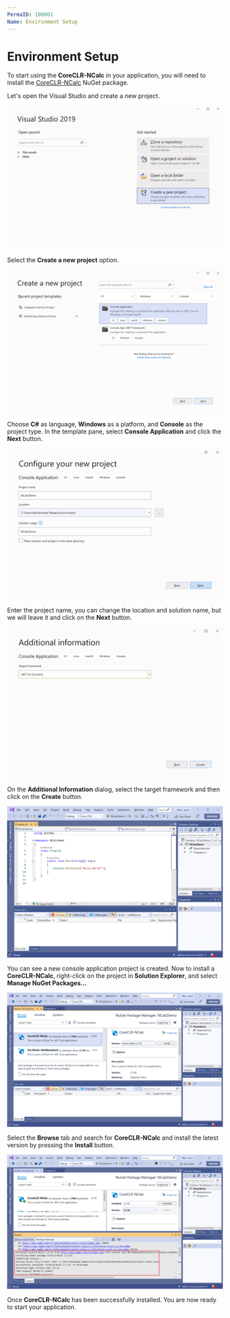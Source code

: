 ```yaml
---
PermaID: 100001
Name: Environment Setup
---
```


# Environment Setup

To start using the **CoreCLR-NCalc** in your application, you will need to install the [CoreCLR-NCalc](https://www.nuget.org/packages/CoreCLR-NCalc) NuGet package.

Let's open the Visual Studio and create a new project.

<img src="images/setup-1.png" alt="Create a new project">

Select the **Create a new project** option.

<img src="images/setup-2.png" alt="Select Console Application template">

Choose **C#** as language, **Windows** as a platform, and **Console** as the project type. In the template pane, select **Console Application** and click the **Next** button.

<img src="images/setup-3.png" alt="Configure your new project">

Enter the project name, you can change the location and solution name, but we will leave it and click on the **Next** button.  

<img src="images/setup-4.png" alt="Additional Information">

On the **Additional Information** dialog, select the target framework and then click on the **Create** button.  

<img src="images/setup-5.png" alt="Console Application created">

You can see a new console application project is created. Now to install a **CoreCLR-NCalc**, right-click on the project in **Solution Explorer**, and select **Manage NuGet Packages...**

<img src="images/setup-6.png" alt="Install CoreCLR-NCalc">

Select the **Browse** tab and search for **CoreCLR-NCalc** and install the latest version by pressing the **Install** button. 

<img src="images/setup-7.png" alt="CodingSeb.ExpressionEvaluator installed successfully">

Once **CoreCLR-NCalc** has been successfully installed. You are now ready to start your application.
